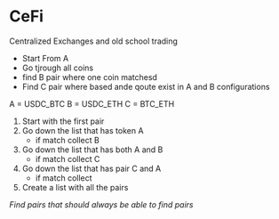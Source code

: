 # CeFi
Centralized Exchanges and old school trading

* Start From A
* Go tjrough all coins
* find B pair where one coin matchesd
* Find C pair where based ande qoute exist in A and B configurations

A = USDC_BTC 
B = USDC_ETH
C = BTC_ETH

1. Start with the first pair 
2. Go down the list that has token A
    - if match collect B
3. Go down the list that has both A and B
    - if match collect C
4.  Go down the list that has pair C and A
    - if match collect
5. Create a list with all the pairs

*Find pairs that should always be able to find pairs*